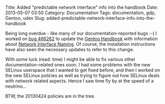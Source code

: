 Title: Added "predictable network interface" info into the handbook
Date: 2013-05-07 03:50
Category: Documentation
Tags: documentation, gdp, Gentoo, udev
Slug: added-predictable-network-interface-info-into-the-handbook

Being long overdue - like many of our documentation-reported bugs :-( I
worked on [bug 466262](https://bugs.gentoo.org/show_bug.cgi?id=466262)
to update the [Gentoo Handbook](http://www.gentoo.org/doc/en/handbook/)
with information about [Network Interface
Naming](http://www.gentoo.org/doc/en/handbook/handbook-amd64.xml?part=4&chap=2#doc_chap4).
Of course, the installation instructions have also seen the necessary
updates to refer to this change.

With some luck (read: time) I might be able to fix various other
documentation-related ones soon. I had some problems with the new
SELinux userspace that I wanted to get fixed before, and then I worked
on the new SELinux policies as well as trying to figure out how SELinux
deals with network related aspects. Hence I saw time fly by at the speed
of a neutrino...

BTW, the 20130424 policies are in the tree.
